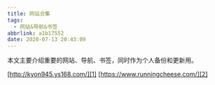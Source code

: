 ```yaml
---
title: 网站合集
tags:
  - 网站&导航&书签
abbrlink: a1b17552
date: 2020-07-13 20:43:09
---
```

本文主要介绍重要的网站、导航、书签，同时作为个人备份和更新用。
<!-- more -->
[http://kyon945.ys168.com/][1]
[https://www.runningcheese.com/][2]

[1]:	https://www.axutongxue.com/
[2]:	https://www.runningcheese.com/